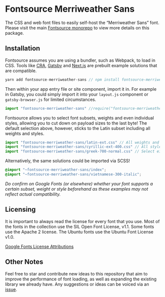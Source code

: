 # Fontsource Merriweather Sans

The CSS and web font files to easily self-host the “Merriweather Sans” font. Please visit the main [Fontsource monorepo](https://github.com/DecliningLotus/fontsource) to view more details on this package.

## Installation

Fontsource assumes you are using a bundler, such as Webpack, to load in CSS. Tools like [CRA](https://create-react-app.dev/), [Gatsby](https://www.gatsbyjs.org/) and [Next.js](https://nextjs.org/) are prebuilt example solutions that are compatible.

```javascript
yarn add fontsource-merriweather-sans // npm install fontsource-merriweather-sans
```

Then within your app entry file or site component, import it in. For example in Gatsby, you could simply import it into your `layout.js` component or `gatsby-browser.js` for limited circumstances.

```javascript
import "fontsource-merriweather-sans" //require("fontsource-merriweather-sans")
```

Fontsource allows you to select font subsets, weights and even individual styles, allowing you to cut down on payload sizes to the last byte! The default selection above, however, sticks to the Latin subset including all weights and styles.

```javascript
import "fontsource-merriweather-sans/latin-ext.css" // All weights and styles included.
import "fontsource-merriweather-sans/cyrillic-ext-400.css" // All styles included.
import "fontsource-merriweather-sans/greek-700-normal.css" // Select either normal or italic.
```

Alternatively, the same solutions could be imported via SCSS!

```scss
@import "~fontsource-merriweather-sans/index";
@import "~fontsource-merriweather-sans/vietnamese-300-italic";
```

_Do confirm on Google Fonts (or elsewhere) whether your font supports a certain subset, weight or style beforehand as these examples may not reflect actual compatibility._

## Licensing

It is important to always read the license for every font that you use.
Most of the fonts in the collection use the SIL Open Font License, v1.1. Some fonts use the Apache 2 license. The Ubuntu fonts use the Ubuntu Font License v1.0.

[Google Fonts License Attributions](https://fonts.google.com/attribution)

## Other Notes

Feel free to star and contribute new ideas to this repository that aim to improve the performance of font loading, as well as expanding the existing library we already have. Any suggestions or ideas can be voiced via an [issue](https://github.com/DecliningLotus/fontsource/issues).
